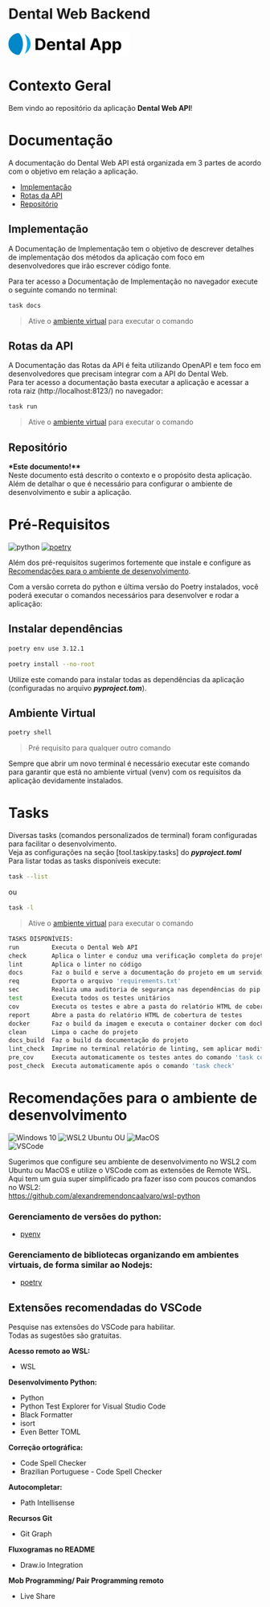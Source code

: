 # Dental Web Backend

![logo](docs/assets/logo_full_horizontal.png)

# Contexto Geral

Bem vindo ao repositório da aplicação **Dental Web API**!

# Documentação

A documentação do Dental Web API está organizada em 3 partes de acordo com o objetivo em relação a aplicação.

- [Implementação](#implementação)
- [Rotas da API](#rotas-da-api)
- [Repositório](#repositório)

## Implementação

A Documentação de Implementação tem o objetivo de descrever detalhes de implementação dos métodos da aplicação com foco em desenvolvedores que irão escrever código fonte.

Para ter acesso a Documentação de Implementação no navegador execute o seguinte comando no terminal:

```bash
task docs
```

> Ative o [ambiente virtual](#ambiente-virtual) para executar o comando

## Rotas da API

A Documentação das Rotas da API é feita utilizando OpenAPI e tem foco em desenvolvedores que precisam integrar com a API do Dental Web.  
Para ter acesso a documentação basta executar a aplicação e acessar a rota raiz (http://localhost:8123/) no navegador:

```bash
task run
```

> Ative o [ambiente virtual](#ambiente-virtual) para executar o comando

## Repositório

**\*Este documento!\*\***  
Neste documento está descrito o contexto e o propósito desta aplicação. Além de detalhar o que é necessário para configurar o ambiente de desenvolvimento e subir a aplicação.

# Pré-Requisitos

![python](https://img.shields.io/badge/python-v3.12-blue)
[![poetry](https://img.shields.io/badge/poetry-venv-orange)](https://python-poetry.org/docs/basic-usage/)

Além dos pré-requisitos sugerimos fortemente que instale e configure as [Recomendações para o ambiente de desenvolvimento](#recomendações-para-o-ambiente-de-desenvolvimento).

Com a versão correta do python e última versão do Poetry instalados, você poderá executar o comandos necessários para desenvolver e rodar a aplicação:

## Instalar dependências

```bash
poetry env use 3.12.1
```

```bash
poetry install --no-root
```

Utilize este comando para instalar todas as dependências da aplicação (configuradas no arquivo **_pyproject.tom_**).

## Ambiente Virtual

```bash
poetry shell
```

> Pré requisito para qualquer outro comando

Sempre que abrir um novo terminal é necessário executar este comando para garantir que está no ambiente virtual (venv) com os requisitos da aplicação devidamente instalados.

# Tasks

Diversas tasks (comandos personalizados de terminal) foram configuradas para facilitar o desenvolvimento.  
Veja as configurações na seção [tool.taskipy.tasks] do **_pyproject.toml_**  
Para listar todas as tasks disponíveis execute:

```bash
task --list
```

ou

```bash
task -l
```

> Ative o [ambiente virtual](#ambiente-virtual) para executar o comando

```bash
TASKS DISPONÍVEIS:
run         Executa o Dental Web API
check       Aplica o linter e conduz uma verificação completa do projeto
lint        Aplica o linter no código
docs        Faz o build e serve a documentação do projeto em um servidor web local
req         Exporta o arquivo 'requirements.txt'
sec         Realiza uma auditoria de segurança nas dependências do pip
test        Executa todos os testes unitários
cov         Executa os testes e abre a pasta do relatório HTML de cobertura de testes
report      Abre a pasta do relatório HTML de cobertura de testes
docker      Faz o build da imagem e executa o container docker com docker-compose
clean       Limpa o cache do projeto
docs_build  Faz o build da documentação do projeto
lint_check  Imprime no terminal relatório de linting, sem aplicar modificações
pre_cov     Executa automaticamente os testes antes do comando 'task cov'
post_check  Executa automaticamente após o comando 'task check'
```

# Recomendações para o ambiente de desenvolvimento

![Windows 10](https://flat.badgen.net/badge/icon/windows10?icon=windows&label) ![WSL2 Ubuntu](https://flat.badgen.net/badge/WSL2/Ubuntu/orange) OU ![MacOS](https://flat.badgen.net/badge/icon/MacOS?icon=apple&label)  
![VSCode](https://flat.badgen.net/badge/icon/VSCode?icon=visualstudio&label)

Sugerimos que configure seu ambiente de desenvolvimento no WSL2 com Ubuntu ou MacOS e utilize o VSCode com as extensões de Remote WSL.  
Aqui tem um guia super simplificado pra fazer isso com poucos comandos no WSL2:  
https://github.com/alexandremendoncaalvaro/wsl-python

### Gerenciamento de versões do python:

- [pyenv](https://github.com/pyenv/pyenv)

### Gerenciamento de bibliotecas organizando em ambientes virtuais, de forma similar ao Nodejs:

- [poetry](https://python-poetry.org/docs/basic-usage/)

## Extensões recomendadas do VSCode

Pesquise nas extensões do VSCode para habilitar.  
Todas as sugestões são gratuitas.

**Acesso remoto ao WSL:**

- WSL

**Desenvolvimento Python:**

- Python
- Python Test Explorer for Visual Studio Code
- Black Formatter
- isort
- Even Better TOML

**Correção ortográfica:**

- Code Spell Checker
- Brazilian Portuguese - Code Spell Checker

**Autocompletar:**

- Path Intellisense

**Recursos Git**

- Git Graph

**Fluxogramas no README**

- Draw.io Integration

**Mob Programming/ Pair Programming remoto**

- Live Share
